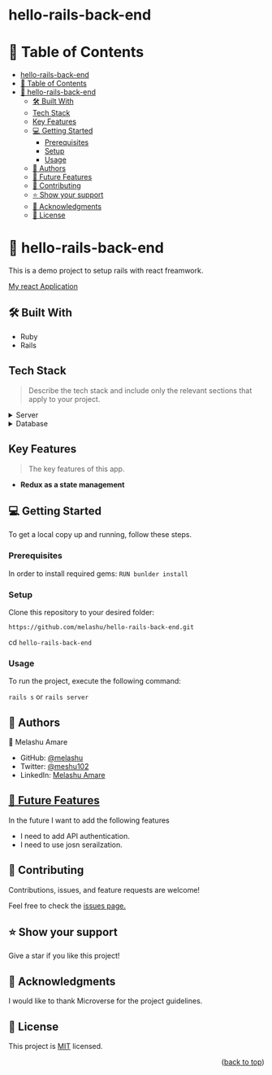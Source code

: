 # hello-rails-back-end

<a name="readme-top"></a>
# 📗 Table of Contents

- [hello-rails-back-end](#hello-rails-back-end)
- [📗 Table of Contents](#-table-of-contents)
- [📖 hello-rails-back-end](#-hello-rails-back-end)
  - [🛠 Built With ](#-built-with-)
  - [Tech Stack ](#tech-stack-)
  - [Key Features ](#key-features-)
  - [💻 Getting Started ](#-getting-started-)
    - [Prerequisites](#prerequisites)
    - [Setup](#setup)
    - [Usage](#usage)
  - [👥 Authors ](#-authors-)
  - [🔭 Future Features ](#-future-features-)
  - [🤝 Contributing ](#-contributing-)
  - [⭐️ Show your support ](#️-show-your-support-)
  - [🙏 Acknowledgments ](#-acknowledgments-)
  - [📝 License ](#-license-)

# 📖 hello-rails-back-end<a name="about-project"></a>

This is a demo project to setup rails with react freamwork. 

[My react Application](https://github.com/melashu/hello-react-front-end)

## 🛠 Built With <a name="built-with"></a>

- Ruby
- Rails 



## Tech Stack <a name="tech-stack"></a>

> Describe the tech stack and include only the relevant sections that apply to your project.



<details>
  <summary>Server</summary>
  <ul>
    <li><a href="https://rubyinstaller.org/">Ruby on Rails</a></li>
  </ul>
</details>

<details>
<summary>Database</summary>
  <ul>
    <li><a href="https://www.postgresql.org/">PostgreSQL</a></li>
  </ul>
</details>

## Key Features <a name="key-features"></a>

> The key features of this app.

- **Redux as a state management**


## 💻 Getting Started <a name="getting-started"></a>

To get a local copy up and running, follow these steps.

### Prerequisites

In order to install required gems:
`RUN bunlder install`


### Setup

Clone this repository to your desired folder:

`https://github.com/melashu/hello-rails-back-end.git`

cd `hello-rails-back-end`

### Usage

To run the project, execute the following command:

`rails s` or `rails server`

## 👥 Authors <a name="authors"></a>

👤 Melashu Amare

- GitHub: [@melashu](https://github.com/melashu)
- Twitter: [@meshu102](https://twitter.com/meshu102)
- LinkedIn: [Melashu Amare](https://www.linkedin.com/in/melashu-amare/)

## [🔭 Future Features ](#-future-features-)
In the future I want to add the following features
- I need to add API authentication.
- I need to use josn serailzation.


## 🤝 Contributing <a name="contributing"></a>

Contributions, issues, and feature requests are welcome!

Feel free to check the [issues page.](https://github.com/melashu/siyablog/issues)

## ⭐️ Show your support <a name="support"></a>

Give a star if you like this project!

## 🙏 Acknowledgments <a name="acknowledgements"></a>

I would like to thank Microverse for the project guidelines.

## 📝 License <a name="license"></a>

This project is [MIT](https://github.com/shyusu4/OOP-School-Library/blob/dev/MIT.md) licensed.

<p align="right">(<a href="#readme-top">back to top</a>)</p>
